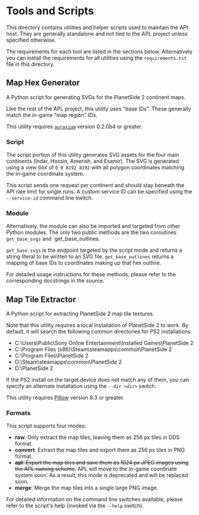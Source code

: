# Tools and Scripts

This directory contains utilities and helper scripts used to maintain the API host. They are generally standalone and not tied to the APL project unless specified otherwise.

The requirements for each tool are listed in the sections below. Alternatively you can install the requirements for all utilities using the `requirements.txt` file in this directory.

## Map Hex Generator

A Python script for generating SVGs for the PlanetSide 2 continent maps.

Like the rest of the APL project, this utility uses "base IDs". These generally match the in-game "map region" IDs.

This utility requires [`auraxium`](https://github.com/leonhard-s/auraxium) version 0.2.0b4 or greater.

### Script

The script portion of this utility generates SVG assets for the four main continents (Indar, Hossin, Amerish, and Esamir). The SVG is generated using a view box of `0 0 8192 8192` with all polygon coordinates matching the in-game coordinate system.

This script sends one request per continent and should stay beneath the API rate limit for single runs. A custom service ID can be specified using the `--service-id` command line switch.

### Module

Alternatively, the module can also be imported and targeted from other Python modules. The only two public methods are the two coroutines `get_base_svgs` and `get_base_outlines.

`get_base_svgs` is the endpoint targeted by the script mode and returns a string literal to be written to an SVG file. `get_base_outlines` returns a mapping of base IDs to coordinates making up that hex outline.

For detailed usage instructions for these methods, please refer to the
corresponding docstrings in the source.

## Map Tile Extractor

A Python script for extracting PlanetSide 2 map tile textures.

Note that this utility requires a local installation of PlanetSide 2 to work. By default, it will search the following common directories for PS2 installations:

- C:\Users\Public\Sony Online Entertainment\Installed Games\PlanetSide 2
- C:\Program Files (x86)\Steam\steamapps\common\PlanetSide 2
- C:\Program Files\PlanetSide 2
- D:\Steam\steamapps\common\PlanetSide 2
- D:\PlanetSide 2

If the PS2 install on the target device does not match any of them, you can specify an alternate installation using the `--dir <dir>` switch.

This utility requires [Pillow](https://python-pillow.org/) version 8.3 or greater.

### Formats

This script supports four modes:

- **raw**: Only extract the map tiles, leaving them as 256 px tiles in DDS format.
- **convert**: Extract the map tiles and export them as 256 px tiles in PNG format.
- ~~**apl**: Export the map tiles and save them as 1024 px JPEG images using the APL naming scheme.~~ APL will move to the in-game coordinate system soon. As a result, this mode is deprecated and will be replaced soon.
- **merge**: Merge the map tiles into a single large PNG image.

For detailed information on the command line switches available, please refer to the script's help (invoked via the `--help` switch).
